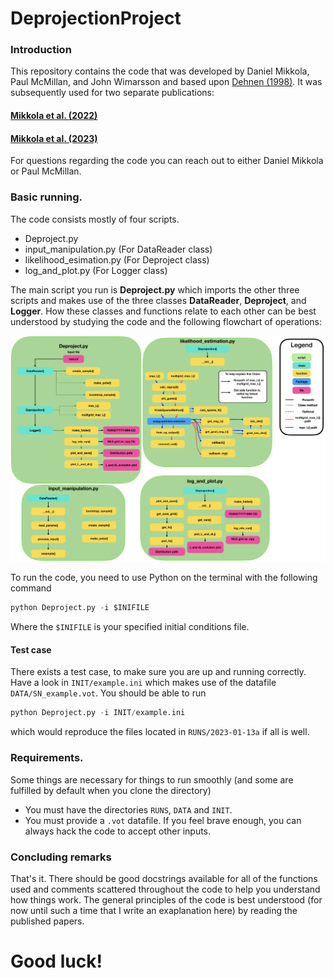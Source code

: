 # DeprojectionProject

### Introduction

This repository contains the code that was developed by Daniel Mikkola, Paul McMillan, and John Wimarsson and based upon [Dehnen (1998)](https://ui.adsabs.harvard.edu/abs/1998AJ....115.2384D/abstract). It was subsequently used for two separate publications:

#### [Mikkola et al. (2022)](https://ui.adsabs.harvard.edu/abs/2022MNRAS.512.6201M/abstract)
#### [Mikkola et al. (2023)](https://ui.adsabs.harvard.edu/abs/2023MNRAS.519.1989M/abstract)

For questions regarding the code you can reach out to either Daniel Mikkola or Paul McMillan.

### Basic running.

The code consists mostly of four scripts.
- Deproject.py
- input_manipulation.py (For DataReader class)
- likelihood_esimation.py (For Deproject class)
- log_and_plot.py (For Logger class)

The main script you run is **Deproject.py** which imports the other three scripts and makes use of the three classes **DataReader**, **Deproject**, and **Logger**. How these classes and functions relate to each other can be best understood by studying the code and the following flowchart of operations:

![](flowchart.png)

To run the code, you need to use Python on the terminal with the following command

```python
python Deproject.py -i $INIFILE
```
Where the `$INIFILE` is your specified initial conditions file.

#### Test case
There exists a test case, to make sure you are up and running correctly. Have a look in `INIT/example.ini` which makes use of the datafile `DATA/SN_example.vot`. You should be able to run
```python
python Deproject.py -i INIT/example.ini
```
which would reproduce the files located in `RUNS/2023-01-13a` if all is well.

### Requirements.
Some things are necessary for things to run smoothly (and some are fulfilled by default when you clone the directory)
- You must have the directories `RUNS`, `DATA` and `INIT`.
- You must provide a `.vot` datafile. If you feel brave enough, you can always hack the code to accept other inputs.

### Concluding remarks
That's it. There should be good docstrings available for all of the functions used and comments scattered throughout the code to help you understand how things work. The general principles of the code is best understood (for now until such a time that I write an exaplanation here) by reading the published papers.

# Good luck!